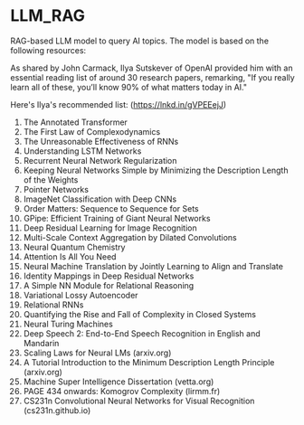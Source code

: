 # LLM_RAG

RAG-based LLM model to query AI topics. The model is based on the following resources:

As shared by John Carmack, Ilya Sutskever of OpenAI provided him with an essential reading list of around 30 research papers, remarking, "If you really learn all of these, you’ll know 90% of what matters today in AI."

Here's Ilya's recommended list: (https://lnkd.in/gVPEEejJ)

1. The Annotated Transformer
2. The First Law of Complexodynamics
3. The Unreasonable Effectiveness of RNNs
4. Understanding LSTM Networks
5. Recurrent Neural Network Regularization
6. Keeping Neural Networks Simple by Minimizing the Description Length of the Weights
7. Pointer Networks
8. ImageNet Classification with Deep CNNs
9. Order Matters: Sequence to Sequence for Sets
10. GPipe: Efficient Training of Giant Neural Networks
11. Deep Residual Learning for Image Recognition
12. Multi-Scale Context Aggregation by Dilated Convolutions
13. Neural Quantum Chemistry
14. Attention Is All You Need
15. Neural Machine Translation by Jointly Learning to Align and Translate
16. Identity Mappings in Deep Residual Networks
17. A Simple NN Module for Relational Reasoning
18. Variational Lossy Autoencoder
19. Relational RNNs
20. Quantifying the Rise and Fall of Complexity in Closed Systems
21. Neural Turing Machines
22. Deep Speech 2: End-to-End Speech Recognition in English and Mandarin
23. Scaling Laws for Neural LMs (arxiv.org)
24. A Tutorial Introduction to the Minimum Description Length Principle (arxiv.org)
25. Machine Super Intelligence Dissertation (vetta.org)
26. PAGE 434 onwards: Komogrov Complexity (lirmm.fr)
27. CS231n Convolutional Neural Networks for Visual Recognition (cs231n.github.io)

 
